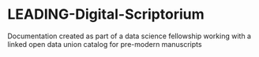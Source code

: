 # LEADING-Digital-Scriptorium
Documentation created as part of a data science fellowship working with a linked open data union catalog for pre-modern manuscripts
